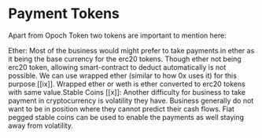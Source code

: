 # Payment Tokens

Apart from Opoch Token two tokens are important to mention here:

Ether: Most of the business would might prefer to take payments in ether as it being the base currency for the erc20 tokens. Though ether not being erc20 token, allowing smart-contract to deduct automatically is not possible. We can use wrapped ether \(similar to how 0x uses it\) for this purpose \[\[ix\]\]. Wrapped ether or weth is ether converted to erc20 tokens with same value.Stable Coins \[\[x\]\]: Another difficulty for business to take payment in cryptocurrency is volatility they have. Business generally do not want to be in position where they cannot predict their cash flows. Fiat pegged stable coins can be used to enable the payments as well staying away from volatility.

